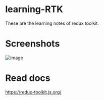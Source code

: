 # learning-RTK
These are the learning notes of redux toolkit.

# Screenshots
![image](https://user-images.githubusercontent.com/78253900/236752105-b5fe6ecf-806d-478a-bc26-323783c2c409.png)

# Read docs
https://redux-toolkit.js.org/
